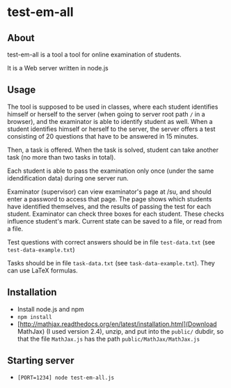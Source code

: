# test-em-all

## About

test-em-all is a tool a tool for online examination of students.

It is a Web server written in node.js

## Usage

The tool is supposed to be used in classes, where each student identifies himself or herself to the server (when going to server root path ```/``` in a browser),
and the examinator is able to identify student as well. When a student identifies himself or herself to the server, the server offers a test consisting of 20
questions that have to be answered in 15 minutes.

Then, a task is offered. When the task is solved, student can take another task (no more than two tasks in total).

Each student is able to pass the examination only once (under the same idendification data) during one server run.

Examinator (supervisor) can view examinator's page at /su, and should enter a password to access that page. The page shows which students have identified themselves, and the
results of passing the test for each student.
Examinator can check three boxes for each student. These checks influence student's mark.
Current state can be saved to a file, or read from a file.

Test questions with correct answers should be in file ```test-data.txt``` (see ```test-data-example.txt```)

Tasks should be in file ```task-data.txt``` (see ```task-data-example.txt```). They can use LaTeX formulas.

## Installation

* Install node.js and npm
* ```npm install```
* [http://mathjax.readthedocs.org/en/latest/installation.html](Download MathJax) (I used version 2.4),
  unzip, and put into the ```public/``` dubdir, so that the file ```MathJax.js``` has the path ```public/MathJax/MathJax.js```

## Starting server
* ```[PORT=1234] node test-em-all.js```


